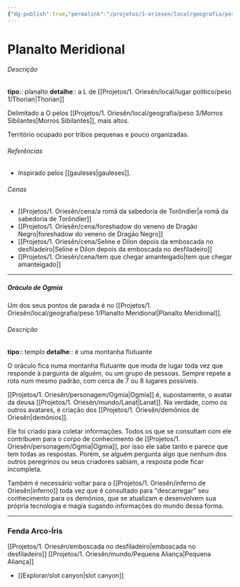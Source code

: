 ```yaml
---
{"dg-publish":true,"permalink":"/projetos/1-oriesen/local/geografia/peso-1/planalto-meridional/"}
---
```



# Planalto Meridional

###### Descrição
**tipo**:: planalto
**detalhe**:: a L de [[Projetos/1. Oriesên/local/lugar político/peso 1/Thorian|Thorian]]

Delimitado a O pelos [[Projetos/1. Oriesên/local/geografia/peso 3/Morros Sibilantes|Morros Sibilantes]], mais altos.

Território ocupado por tribos pequenas e pouco organizadas.


###### Referências
- Inspirado pelos [[gauleses|gauleses]].


###### Cenas
- [[Projetos/1. Oriesên/cena/a romã da sabedoria de Torôndier|a romã da sabedoria de Torôndier]]
- [[Projetos/1. Oriesên/cena/foreshadow do veneno de Dragão Negro|foreshadow do veneno de Dragão Negro]]
- [[Projetos/1. Oriesên/cena/Seline e Dilon depois da emboscada no desfiladeiro|Seline e Dilon depois da emboscada no desfiladeiro]]
- [[Projetos/1. Oriesên/cena/tem que chegar amanteigado|tem que chegar amanteigado]]



---
##### Oráculo de Ogmia
Um dos seus pontos de parada é no [[Projetos/1. Oriesên/local/geografia/peso 1/Planalto Meridional|Planalto Meridional]].


<div class="transclusion internal-embed is-loaded"><div class="markdown-embed">



###### Descrição
**tipo**:: templo
**detalhe**:: é uma montanha flutuante

O oráculo fica numa montanha flutuante que muda de lugar toda vez que responde à pargunta de alguém, ou um grupo de pessoas. Sempre repete a rota num mesmo padrão, com cerca de 7 ou 8 lugares possíveis.

[[Projetos/1. Oriesên/personagem/Ogmia|Ogmia]] é, supostamente, o avatar da deusa [[Projetos/1. Oriesên/mundo/Lanat|Lanat]]. Na verdade, como os outros avatares, é criação dos [[Projetos/1. Oriesên/demônios de Oriesên|demônios]].

Ele foi criado para coletar informações. Todos os que se consultam com ele contribuem para o corpo de conhecimento de [[Projetos/1. Oriesên/personagem/Ogmia|Ogmia]], por isso ele sabe tanto e parece que tem todas as respostas. Porém, se alguém pergunta algo que nenhum dos outros peregrinos ou seus criadores sabiam, a resposta pode ficar incompleta.

Também é necessário voltar para o [[Projetos/1. Oriesên/inferno de Oriesên|inferno]] toda vez que é consultado para "descarregar" seu conhecimento para os demônios, que se atualizam e desenvolvem sua própria tecnologia e magia sugando informações do mundo dessa forma.



</div></div>



---
### Fenda Arco-Íris

<div class="transclusion internal-embed is-loaded"><div class="markdown-embed">





[[Projetos/1. Oriesên/emboscada no desfiladeiro|emboscada no desfiladeiro]]
[[Projetos/1. Oriesên/mundo/Pequena Aliança|Pequena Aliança]]
- [[Explorar/slot canyon|slot canyon]]

</div></div>
